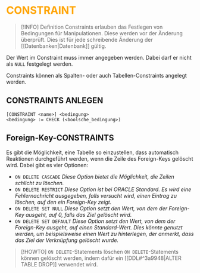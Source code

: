 # <font color = "orange">CONSTRAINT</font>
>[!INFO] Definition
>Constraints erlauben das Festlegen von Bedingungen für Manipulationen. Diese werden vor der Änderung überprüft. Dies ist für jede schreibende Änderung der [[Datenbanken|Datenbank]] gültig.

Der Wert im Constraint muss immer angegeben werden. Dabei darf er nicht als `NULL` festgelegt werden. 

Constraints können als Spalten- oder auch Tabellen-Constraints angelegt werden.

## CONSTRAINTS ANLEGEN
```
[CONSTRAINT <name>] <bedingung>
<bedingung> := CHECK (<boolsche_bedingung>)
```

## Foreign-Key-CONSTRAINTS
Es gibt die Möglichkeit, eine Tabelle so einzustellen, dass automatisch Reaktionen durchgeführt werden, wenn die Zeile des Foreign-Keys gelöscht wird.
Dabei gibt es vier Optionen:
- `ON DELETE CASCADE`
	*Diese Option bietet die Möglichkeit, die Zeilen schlicht zu löschen.*
- `ON DELETE RESTRICT`
	*Diese Option ist bei ORACLE Standard. Es wird eine Fehlernachricht ausgegeben, falls versucht wird, einen Eintrag zu löschen, auf den ein Foreign-Key zeigt.*
- `ON DELETE SET NULL`
	*Diese Option setzt den Wert, von dem der Foreign-Key ausgeht, auf 0, falls das Ziel gelöscht wird.*
- `ON DELETE SET DEFAULT`
	*Diese Option setzt den Wert, von dem der Foreign-Key ausgeht, auf einen Standard-Wert. Dies könnte genutzt werden, um beispielsweise einen Wert zu hinterlegen, der anmerkt, dass das Ziel der Verknüpfung gelöscht wurde.*

>[!HOWTO] `ON DELETE`-Statements löschen
>`ON DELETE`-Statements können gelöscht werden, indem dafür ein [[DDL#^3a9948|ALTER TABLE <tabellenname> DROP]] verwendet wird.


